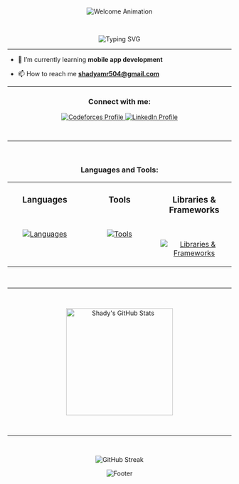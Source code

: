 <br>
<p align="center">
	<a><img src="https://capsule-render.vercel.app/api?type=waving&height=300&color=gradient&text=Welcome&reversal=false&animation=blink&fontColor=ffffff" alt="Welcome Animation"/></a>
</p>
<br>


<p align="center">
	<a><img src="https://readme-typing-svg.demolab.com?font=Brush+Script+MT&size=40&pause=900&color=EEF772E2&center=true&vCenter=true&random=false&width=600&height=59&lines=Hi+👋+I'm+Shady;BIS+Student+🎓;Love+to+learn+new+things;Competitive+Programmer;" alt="Typing SVG" /></a>
</p>

<hr>

- 🌱 I’m currently learning **mobile app development**

- 📫 How to reach me **shadyamr504@gmail.com**

<hr>

<h3 align="center">Connect with me:</h3>

<p align="center">
	<a href="https://codeforces.com/profile/-_shady_-" target="_blank">
		<img src="https://img.shields.io/badge/Codeforces-1F8ACB?style=plastic&logo=codeforces&logoColor=ffffff&labelColor=black&color=d9bc00" alt="Codeforces Profile"/>
	</a>
	<a href="https://www.linkedin.com/in/shady-amr-598756269/" target="_blank">
		<img src="https://img.shields.io/badge/LinkedIn-0A66C2?style=plastic&logo=linkedin&logoColor=ffffff&labelColor=black" alt="LinkedIn Profile"/>
	</a>
</p>

<br><hr><br>

<h3 align="center">Languages and Tools:</h3>

<table align="center">
	<tr>
		<td valign="top" width="33%">
			<h3 align="center">Languages</h3>
			<br>
			<p align="center"> 
				<a href="https://skillicons.dev">
					<img src="https://skillicons.dev/icons?i=cpp,html,css,js,dart&perline=3" alt="Languages"/>
				</a>
			</p>
		</td>
		<td valign="top" width="33%">
			<h3 align="center">Tools</h3> 
			<br>
			<p align="center"> 
				<a href="https://skillicons.dev">
					<img src="https://skillicons.dev/icons?i=git,github,vscode,discord,notion,androidstudio&perline=3" alt="Tools"/>
				</a>
			</p>
		</td>
		<td valign="top" width="33%">
			<h3 align="center">Libraries & Frameworks</h3>
			<br>
			<p align="center"> 
				<a href="https://skillicons.dev">
					<img src="https://skillicons.dev/icons?i=flutter&perline=3" alt="Libraries & Frameworks"/>
				</a>
			</p>
		</td>
	</tr>
</table>  

<br><hr><br>

<p align="center">
	<img src="https://github-readme-stats.vercel.app/api?username=shadyamr504&theme=transparent&show_icons=true&hide_border=true" alt="Shady's GitHub Stats" height="240px"/>
</p>
<br><hr><br>
<p align="center">
	<a>
		<img src="https://streak-stats.demolab.com?user=shadyamr504&theme=transparent&hide_border=true" alt="GitHub Streak" />
	</a>
</p>

<p align="center">
	<a><img src="https://capsule-render.vercel.app/api?type=waving&height=200&color=gradient&reversal=false&animation=twinkling&section=footer" alt="Footer" /></a>
</p>
